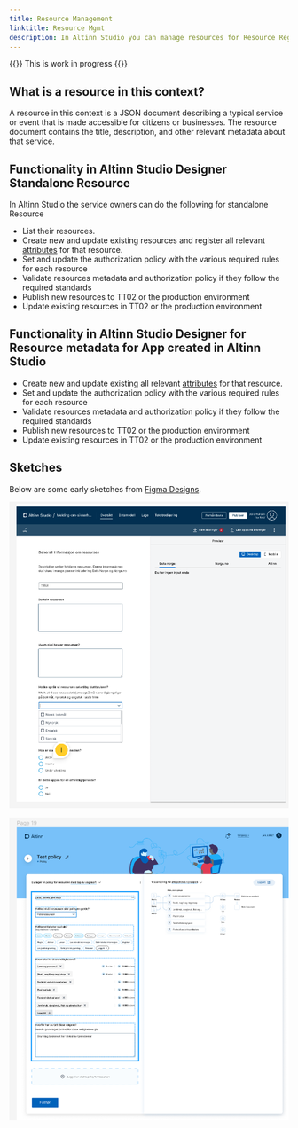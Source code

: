 ```yaml
---
title: Resource Management
linktitle: Resource Mgmt
description: In Altinn Studio you can manage resources for Resource Registry
---
```


{{<notice warning>}}
This is work in progress
{{</notice>}}

## What is a resource in this context?

A resource in this context is a JSON document describing a typical service or event that is made accessible for citizens or businesses.
The resource document contains the title, description, and other relevant metadata about that service.

## Functionality in Altinn Studio Designer Standalone Resource

In Altinn Studio the service owners can do the following for standalone Resource

- List their resources.
- Create new and update existing resources and register all relevant [attributes](/authorization/modules/resourceregistry/#resource-attributes) for that resource.
- Set and update the authorization policy with the various required rules for each resource
- Validate resources metadata and authorization policy if they follow the required standards
- Publish new resources to TT02 or the production environment
- Update existing resources in TT02 or the production environment

## Functionality in Altinn Studio Designer for Resource metadata for App created in Altinn Studio

- Create new and update existing all relevant [attributes](/authorization/modules/resourceregistry/#resource-attributes) for that resource.
- Set and update the authorization policy with the various required rules for each resource
- Validate resources metadata and authorization policy if they follow the required standards
- Publish new resources to TT02 or the production environment
- Update existing resources in TT02 or the production environment

## Sketches

Below are some early sketches from [Figma Designs](https://www.figma.com/file/rHsPcwfeg5W45yMUk7cT7o/Auth-Team-B?node-id=2-48&t=PjdRHRORYCn3dtNj-0).

![Sketch](sketch1.png "Early sketch")

![Sketch](sketch2.png "Early sketch")